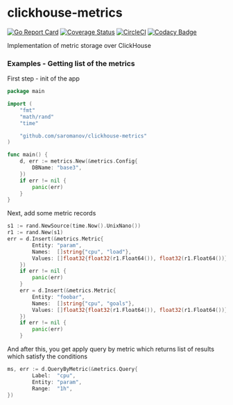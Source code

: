 # clickhouse-metrics
[![Go Report Card](https://goreportcard.com/badge/github.com/saromanov/clickhouse-metrics)](https://goreportcard.com/report/github.com/saromanov/clickhouse-metrics)
[![Coverage Status](https://coveralls.io/repos/github/saromanov/clickhouse-metrics/badge.svg?branch=master)](https://coveralls.io/github/saromanov/clickhouse-metrics?branch=master)
[![CircleCI](https://circleci.com/gh/saromanov/clickhouse-metrics.svg?style=svg)](https://circleci.com/gh/saromanov/clickhouse-metrics)
[![Codacy Badge](https://api.codacy.com/project/badge/Grade/f02abbdd25ec4dac9cfb797e1bf2cce7)](https://www.codacy.com/app/saromanov/clickhouse-metrics?utm_source=github.com&amp;utm_medium=referral&amp;utm_content=saromanov/clickhouse-metrics&amp;utm_campaign=Badge_Grade)

Implementation of metric storage over ClickHouse

### Examples - Getting list of the metrics

First step - init of the app

```go
package main

import (
	"fmt"
	"math/rand"
	"time"

	"github.com/saromanov/clickhouse-metrics"
)

func main() {
	d, err := metrics.New(&metrics.Config{
		DBName: "base3",
	})
	if err != nil {
		panic(err)
    }
}
```

Next, add some metric records
```go
s1 := rand.NewSource(time.Now().UnixNano())
r1 := rand.New(s1)
err = d.Insert(&metrics.Metric{
		Entity: "param",
		Names:  []string{"cpu", "load"},
		Values: []float32{float32(r1.Float64()), float32(r1.Float64())},
	})
	if err != nil {
		panic(err)
	}
	err = d.Insert(&metrics.Metric{
		Entity: "foobar",
		Names:  []string{"cpu", "goals"},
		Values: []float32{float32(r1.Float64()), float32(r1.Float64())},
	})
	if err != nil {
		panic(err)
    }
```

And after this, you get apply query by metric which returns list of results which satisfy the conditions

```go
ms, err := d.QueryByMetric(&metrics.Query{
		Label:  "cpu",
		Entity: "param",
		Range:  "1h",
})
```

